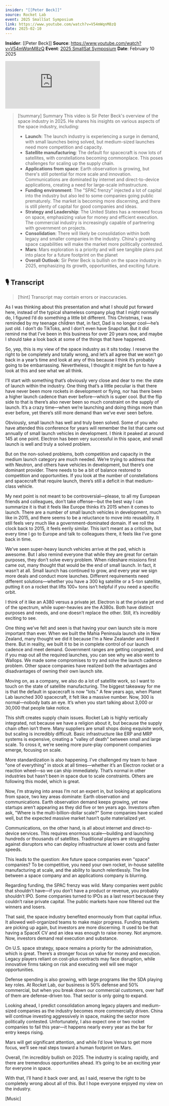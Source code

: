 ```yaml
---
insider: "[[Peter Beck]]"
source: Rocket Lab
event: 2025 SmallSat Symposium
link: https://www.youtube.com/watch?v=V54mWqnM8zQ
date: 2025-02-10
---
```


**Insider**: [[Peter Beck]]
**Source**: https://www.youtube.com/watch?v=V54mWqnM8zQ
**Event**: [2025 SmallSat Symposium](https://2025.smallsatshow.com/)
**Date**: February 10 2025

<div class="responsive-video">
<iframe src="https://www.youtube.com/embed/V54mWqnM8zQ" title="Sir Peter Beck | The State Of Space" frameborder="0" allow="accelerometer; autoplay; clipboard-write; encrypted-media; gyroscope; picture-in-picture; web-share" referrerpolicy="strict-origin-when-cross-origin" allowfullscreen></iframe>
</div>

>[!summary] Summary
>This video is Sir Peter Beck's overview of the space industry in 2025. He shares his insights on various aspects of the space industry, including:
>- **Launch**: The launch industry is experiencing a surge in demand, with small launches being solved, but medium-sized launches need more competition and capacity.
>- **Satellite manufacturing**: The default for spacecraft is now lots of satellites, with constellations becoming commonplace. This poses challenges for scaling up the supply chain.
>- **Applications from space**: Earth observation is growing, but there's still potential for more scale and innovation. Communications are dominated by internet and direct-to-device applications, creating a need for large-scale infrastructure.
>- **Funding environment**: The "SPAC frenzy" injected a lot of capital into the industry but also led to some companies going public prematurely. The market is becoming more discerning, and there is still plenty of capital for good companies and ideas.
>- **Strategy and Leadership**: The United States has a renewed focus on space, emphasizing value for money and efficient execution. The commercial industry is increasingly capable of partnering with government on projects.
>- **Consolidation**: There will likely be consolidation within both legacy and smaller companies in the industry. China's growing space capabilities will make the market more politically contested.
>- **Mars**: Mars exploration is a priority and will see tangible plans put into place for a future footprint on the planet
>- **Overall Outlook**: Sir Peter Beck is bullish on the space industry in 2025, emphasizing its growth, opportunities, and exciting future.

## 🎙️ Transcript

>[!hint] Transcript may contain errors or inaccuracies.

As I was thinking about this presentation and what I should put forward here, instead of the typical shameless company plug that I might normally do, I figured I’d do something a little bit different. This Christmas, I was reminded by my teenage children that, in fact, Dad is no longer cool—he’s just old. I don’t do TikToks, and I don’t even have Snapchat. But it did remind me that I’ve been in this business for over 20 years now, and maybe I should take a look back at some of the things that have happened.

So, yep, this is my view of the space industry as it sits today. I reserve the right to be completely and totally wrong, and let’s all agree that we won’t go back in a year’s time and look at any of this because I think it’s probably going to be embarrassing. Nevertheless, I thought it might be fun to have a look at this and see what we all think.

I’ll start with something that’s obviously very close and dear to me: the state of launch within the industry. One thing that’s a little peculiar is that there have never been more rockets in development or flying, nor has there been a higher launch cadence than ever before—which is super cool. But the flip side to that is there’s also never been so much constraint on the supply of launch. It’s a crazy time—when we’re launching and doing things more than ever before, yet there’s still more demand than we’ve ever seen before.

Obviously, small launch has well and truly been solved. Some of you who have attended this conference for years will remember the list that came out annually of small launch vehicles in development. I think it peaked at around 145 at one point. Electron has been very successful in this space, and small launch is well and truly a solved problem.

But on the non-solved problems, both competition and capacity in the medium launch category are much needed. We’re trying to address that with Neutron, and others have vehicles in development, but there’s one dominant provider. There needs to be a bit of balance restored to competition and opportunities. If you look at the number of constellations and spacecraft that require launch, there’s still a deficit in that medium-class vehicle.

My next point is not meant to be controversial—please, to all my European friends and colleagues, don’t take offense—but the best way I can summarize it is that it feels like Europe thinks it’s 2015 when it comes to launch. There are a number of small launch vehicles in development, much like in 2015, and there seems to be a reluctance to move into reusability. It still feels very much like a government-dominated domain. If we roll the clock back to 2015, it feels eerily similar. This isn’t meant as a criticism, but every time I go to Europe and talk to colleagues there, it feels like I’ve gone back in time.

We’ve seen super-heavy launch vehicles arrive at the pad, which is awesome. But I also remind everyone that while they are great for certain purposes, they don’t solve every problem. When rideshare missions first came out, many thought that would be the end of small launch. In fact, it wasn’t at all. Small launch has continued to grow, and every year we sign more deals and conduct more launches. Different requirements need different solutions—whether you have a 300 kg satellite or a 5-ton satellite, putting it on a rocket that lifts 100+ tons isn’t helpful if you need a specific orbit.

I think of it like an A380 versus a private jet. Electron is at the private jet end of the spectrum, while super-heavies are the A380s. Both have distinct purposes and needs, and one doesn’t replace the other. Still, it’s incredibly exciting to see.

One thing we’ve felt and seen is that having your own launch site is more important than ever. When we built the Mahia Peninsula launch site in New Zealand, many thought we did it because I’m a New Zealander and liked it there. But in reality, we built it to be in complete control of our launch cadence and meet demand. Government ranges are getting congested, and if you map out all the required launches, you can see why we also went to Wallops. We made some compromises to try and solve the launch cadence problem. Other space companies have realized both the advantages and disadvantages of owning their own launch site.

Moving on, as a company, we also do a lot of satellite work, so I want to touch on the state of satellite manufacturing. The biggest takeaway for me is that the default in spacecraft is now "lots." A few years ago, when Planet Lab launched 300 spacecraft, it felt like a massive number. Now, 300 is normal—nobody bats an eye. It’s when you start talking about 3,000 or 30,000 that people take notice.

This shift creates supply chain issues. Rocket Lab is highly vertically integrated, not because we have a religion about it, but because the supply chain often isn’t there. Many suppliers are small shops doing exquisite work, but scaling is incredibly difficult. Basic infrastructure like ERP and MRP systems is expensive, creating a "valley of death" between small and large scale. To cross it, we’re seeing more pure-play component companies emerge, focusing on scale.

More standardization is also happening. I’ve challenged my team to have "one of everything" in stock at all times—whether it’s an Electron rocket or a reaction wheel—so we can ship immediately. That’s normal in other industries but hasn’t been in space due to scale constraints. Others are following this model, which is great.

Now, I’m straying into areas I’m not an expert in, but looking at applications from space, two key areas dominate: Earth observation and communications. Earth observation demand keeps growing, yet new startups aren’t appearing as they did five or ten years ago. Investors often ask, "Where is the multi-billion-dollar scale?" Some companies have scaled well, but the expected massive market hasn’t quite materialized yet.

Communications, on the other hand, is all about internet and direct-to-device services. This requires enormous scale—building and launching hundreds or thousands of satellites. Traditional players are struggling against disruptors who can deploy infrastructure at lower costs and faster speeds.

This leads to the question: Are future space companies even "space" companies? To be competitive, you need your own rocket, in-house satellite manufacturing at scale, and the ability to launch relentlessly. The line between a space company and an applications company is blurring.

Regarding funding, the SPAC frenzy was wild. Many companies went public that shouldn’t have—if you don’t have a product or revenue, you probably shouldn’t IPO. Some companies turned to IPOs as a last resort because they couldn’t raise private capital. The public markets have now filtered out the winners and losers.

That said, the space industry benefited enormously from that capital influx. It allowed well-organized teams to make major progress. Funding markets are picking up again, but investors are more discerning. It used to be that having a SpaceX CV and an idea was enough to raise money. Not anymore. Now, investors demand real execution and substance.

On U.S. space strategy, space remains a priority for the administration, which is great. There’s a stronger focus on value for money and execution. Legacy players reliant on cost-plus contracts may face disruption, while innovative firms taking on risk and executing well will see major opportunities.

Defense spending is also growing, with large programs like the SDA playing key roles. At Rocket Lab, our business is 50% defense and 50% commercial, but when you break down our commercial customers, over half of them are defense-driven too. That sector is only going to expand.

Looking ahead, I predict consolidation among legacy players and medium-sized companies as the industry becomes more commercially driven. China will continue investing aggressively in space, making the sector more politically contested. Unfortunately, I also expect one or two rocket companies to fail this year—it happens nearly every year as the bar for entry keeps rising.

Mars will get significant attention, and while I’d love Venus to get more focus, we’ll see real steps toward a human footprint on Mars.

Overall, I’m incredibly bullish on 2025. The industry is scaling rapidly, and there are tremendous opportunities ahead. It’s going to be an exciting year for everyone in space.

With that, I’ll hand it back over and, as I said, reserve the right to be completely wrong about all of this. But I hope everyone enjoyed my view on the industry.

[Music]